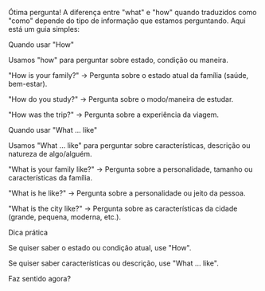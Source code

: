 Ótima pergunta! A diferença entre "what" e "how" quando traduzidos como "como" depende do tipo de informação que estamos perguntando. Aqui está um guia simples:

Quando usar "How"

Usamos "how" para perguntar sobre estado, condição ou maneira.

"How is your family?" → Pergunta sobre o estado atual da família (saúde, bem-estar).

"How do you study?" → Pergunta sobre o modo/maneira de estudar.

"How was the trip?" → Pergunta sobre a experiência da viagem.


Quando usar "What ... like"

Usamos "What ... like" para perguntar sobre características, descrição ou natureza de algo/alguém.

"What is your family like?" → Pergunta sobre a personalidade, tamanho ou características da família.

"What is he like?" → Pergunta sobre a personalidade ou jeito da pessoa.

"What is the city like?" → Pergunta sobre as características da cidade (grande, pequena, moderna, etc.).


Dica prática

Se quiser saber o estado ou condição atual, use "How".

Se quiser saber características ou descrição, use "What ... like".


Faz sentido agora?

